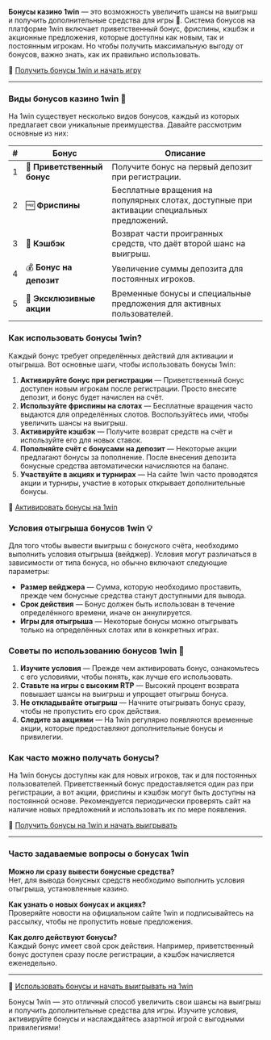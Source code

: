 **Бонусы казино 1win** — это возможность увеличить шансы на выигрыш и получить дополнительные средства для игры 🎉. Система бонусов на платформе 1win включает приветственный бонус, фриспины, кэшбэк и акционные предложения, которые доступны как новым, так и постоянным игрокам. Но чтобы получить максимальную выгоду от бонусов, важно знать, как их правильно использовать.

🔗 [Получить бонусы 1win и начать игру](https://brandplay.link/smXVpBbG)

---

### Виды бонусов казино 1win 🎁

На 1win существует несколько видов бонусов, каждый из которых предлагает свои уникальные преимущества. Давайте рассмотрим основные из них:

| # | Бонус | Описание |
|---|-------|----------|
| 1 | 🎉 **Приветственный бонус** | Получите бонус на первый депозит при регистрации. |
| 2 | 🆓 **Фриспины** | Бесплатные вращения на популярных слотах, доступные при активации специальных предложений. |
| 3 | 🔄 **Кэшбэк** | Возврат части проигранных средств, что даёт второй шанс на выигрыш. |
| 4 | 💰 **Бонус на депозит** | Увеличение суммы депозита для постоянных игроков. |
| 5 | 🔐 **Эксклюзивные акции** | Временные бонусы и специальные предложения для активных пользователей. |

### Как использовать бонусы 1win?

Каждый бонус требует определённых действий для активации и отыгрыша. Вот основные шаги, чтобы использовать бонусы 1win:

1. **Активируйте бонус при регистрации** — Приветственный бонус доступен новым игрокам после регистрации. Просто внесите депозит, и бонус будет начислен на счёт.
2. **Используйте фриспины на слотах** — Бесплатные вращения часто выдаются для определённых слотов. Воспользуйтесь ими, чтобы увеличить шансы на выигрыш.
3. **Активируйте кэшбэк** — Получите возврат средств на счёт и используйте его для новых ставок.
4. **Пополняйте счёт с бонусами на депозит** — Некоторые акции предлагают бонусы за пополнение. После внесения депозита бонусные средства автоматически начисляются на баланс.
5. **Участвуйте в акциях и турнирах** — На сайте 1win часто проводятся акции и турниры, участие в которых открывает дополнительные бонусы.

🔗 [Активировать бонусы на 1win](https://brandplay.link/smXVpBbG)

### Условия отыгрыша бонусов 1win 💡

Для того чтобы вывести выигрыш с бонусного счёта, необходимо выполнить условия отыгрыша (вейджер). Условия могут различаться в зависимости от типа бонуса, но обычно включают следующие параметры:

- **Размер вейджера** — Сумма, которую необходимо проставить, прежде чем бонусные средства станут доступными для вывода.
- **Срок действия** — Бонус должен быть использован в течение определённого времени, иначе он аннулируется.
- **Игры для отыгрыша** — Некоторые бонусы можно отыгрывать только на определённых слотах или в конкретных играх.

### Советы по использованию бонусов 1win 🎲

1. **Изучите условия** — Прежде чем активировать бонус, ознакомьтесь с его условиями, чтобы понять, как лучше его использовать.
2. **Ставьте на игры с высоким RTP** — Высокий процент возврата повышает шансы на выигрыш и упрощает отыгрыш бонуса.
3. **Не откладывайте отыгрыш** — Начните отыгрывать бонус сразу, чтобы не пропустить его срок действия.
4. **Следите за акциями** — На 1win регулярно появляются временные акции, которые предоставляют дополнительные бонусы и привилегии.

### Как часто можно получать бонусы?

На 1win бонусы доступны как для новых игроков, так и для постоянных пользователей. Приветственный бонус предоставляется один раз при регистрации, а вот акции, фриспины и кэшбэк могут быть доступны на постоянной основе. Рекомендуется периодически проверять сайт на наличие новых предложений и использовать их по мере появления.

🔗 [Получить бонусы на 1win и начать выигрывать](https://brandplay.link/smXVpBbG)

---

### Часто задаваемые вопросы о бонусах 1win

**Можно ли сразу вывести бонусные средства?**  
Нет, для вывода бонусных средств необходимо выполнить условия отыгрыша, установленные казино.

**Как узнать о новых бонусах и акциях?**  
Проверяйте новости на официальном сайте 1win и подписывайтесь на рассылку, чтобы не пропустить новые предложения.

**Как долго действуют бонусы?**  
Каждый бонус имеет свой срок действия. Например, приветственный бонус доступен сразу после регистрации, а кэшбэк начисляется еженедельно.

---

🔗 [Использовать бонусы и начать выигрывать на 1win](https://brandplay.link/smXVpBbG)

Бонусы 1win — это отличный способ увеличить свои шансы на выигрыш и получить дополнительные средства для игры. Изучите условия, активируйте бонусы и наслаждайтесь азартной игрой с выгодными привилегиями!
